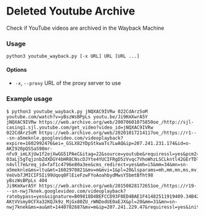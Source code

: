 
# Deleted Youtube Archive
Check if YouTube videos are archived in the Wayback Machine

### Usage
```python3 youtube_wayback.py [-x URL] URL [URL ...]```

#### Options
* `-x`, `--proxy` URL of the proxy server to use

### Example usage
```
$ python3 youtube_wayback.py jNQXAC9IVRw 022CdArz5oM youtube.com/watch?v=yBszWsBPpLs youtu.be/Ji9KmXwrA5Y
jNQXAC9IVRw https://web.archive.org/web/20070601075850oe_/http://sjl-casing1.sjl.youtube.com/get_video?video_id=jNQXAC9IVRw
022CdArz5oM https://web.archive.org/web/20201017214117oe_/https://r1---sn-a5meknle.googlevideo.com/videoplayback?expire=1602992476&ei=_GSLX82YDpStkwaTs7LwAQ&ip=207.241.231.174&id=o-AKI920pQSSaS98mr-nFu9_imLXjUw1f2ejXwGG51PAeC&itag=22&source=youtube&requiressl=yes&pcm2=no&vprv=1&mime=video%2Fmp4&ratebypass=yes&dur=14.582&lmt=1602969775478212&fvip=1&fexp=23915654&c=WEB&txp=5416222&sparams=expire%2Cei%2Cip%2Cid%2Citag%2Csource%2Crequiressl%2Cpcm2%2Cvprv%2Cmime%2Cratebypass%2Cdur%2Clmt&sig=AOq0QJ8wRAIgUPptk4-03aLj5gTqjznbZdXDGY4bHR8CNscDJYte4YUCIFRgD5zVvqc7VhoWhzLSCLkntl42GErTDliqapeE0Piq&video_id=022CdArz5oM&redirect_counter=1&cm2rm=sn-n4vll7e&req_id=faf1c4796e80a3ee&cms_redirect=yes&mh=i5&mm=34&mn=sn-a5meknle&ms=ltu&mt=1602970821&mv=m&mvi=1&pl=20&lsparams=mh,mm,mn,ms,mv,mvi,pl&lsig=AG3C_xAwRAIgTDVl58twhmU6QL3XUnC0iQVT1G9aabQ9a-VeUvb7JMICIF5Ii99Uqoq0FlEieFzwFYoAoahbydMwsY5bmtBfht98
yBszWsBPpLs 404
Ji9KmXwrA5Y https://web.archive.org/web/20150828172651oe_/https://r19---sn-nwj7knek.googlevideo.com/videoplayback?ratebypass=yes&signature=B09818D4BEFCCD93F0ED4BAE1F41482511919409.34B4235A9F2DBC67B790ACA6D0E37FE783575754&upn=eNWrouTmZig&itag=22&key=yt5&lmt=1440736302225356&ipbits=0&fexp=9407992%2C9408710%2C9409069%2C9409115%2C9413121%2C9415365%2C9415435%2C9415485%2C9415943%2C9416023%2C9416126%2C9416837%2C9416916%2C9417707%2C9418153%2C9418448%2C9418504%2C9418919%2C9419167%2C9419445%2C9419788%2C9419801%2C9420022&mime=video%2Fmp4&id=o-AKtVVsmy0CFXa32KQJk9z_MjGx80ZU_rWNDodUE0aEJX&pl=20&mm=31&mn=sn-nwj7knek&ms=au&mt=1440782687&mv=m&ip=207.241.229.47&requiressl=yes&initcwndbps=6780000&dur=129.381&expire=1440804409&sver=3&sparams=dur%2Cid%2Cinitcwndbps%2Cip%2Cipbits%2Citag%2Clmt%2Cmime%2Cmm%2Cmn%2Cms%2Cmv%2Cpl%2Cratebypass%2Crequiressl%2Csource%2Cupn%2Cexpire&source=youtube&signature=
```
